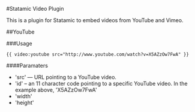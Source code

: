 #Statamic Video Plugin

This is a plugin for Statamic to embed videos from YouTube and Vimeo.

##YouTube

###Usage

	{{ video:youtube src="http://www.youtube.com/watch?v=X5AZzOw7FwA" }}
	
####Paramaters
* 'src' — URL pointing to a YouTube video. 
* 'id' – an 11 character code pointing to a specific YouTube video. In the example above, 'X5AZzOw7FwA'
* 'width'
* 'height' 
